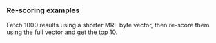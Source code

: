 ### Re-scoring examples

Fetch 1000 results using a shorter MRL byte vector, then re-score them using the full vector and get the top 10.

